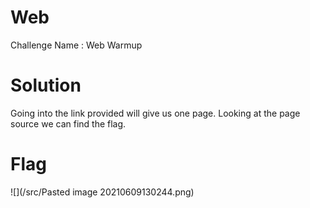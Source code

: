 # Web

Challenge Name : Web Warmup

# Solution

Going into the link provided will give us one page. Looking at the page source we can find the flag.

# Flag

![](/src/Pasted image 20210609130244.png)



